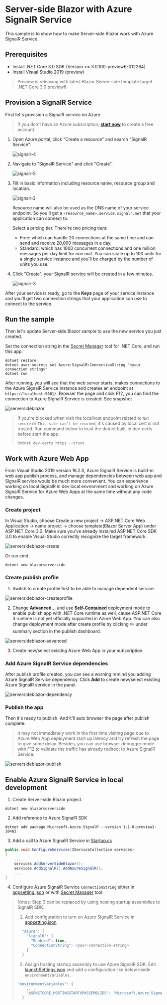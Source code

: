 # Server-side Blazor with Azure SignalR Service

This sample is to show how to make Server-side Blazor work with Azure SignalR Service.

## Prerequisites
* Install .NET Core 3.0 SDK (Version >= 3.0.100-preview6-012264)
* Install Visual Studio 2019 (preview)
> Preview is releasing with latest Blazor Server-side template target .NET Core 3.0 preview6

## Provision a SignalR Service

First let's provision a SignalR service on Azure. 
> If you don't have an Azure subscription, **[start now](https://azure.microsoft.com/en-us/free/)** to create a free account.

1. Open Azure portal, click "Create a resource" and search "SignalR Service".

   ![signalr-4](../../docs/images/signalr-4.png)

2. Navigate to "SignalR Service" and click "Create".
   
   ![signalr-5](../../docs/images/signalr-5.png)

3. Fill in basic information including resource name, resource group and location.

   ![signalr-2](../../docs/images/signalr-2.png)

   Resource name will also be used as the DNS name of your service endpoint. So you'll get a `<resource_name>.service.signalr.net` that your application can connect to.

   Select a pricing tier. There're two pricing tiers:
   
   * Free: which can handle 20 connections at the same time and can send and receive 20,000 messages in a day.
   * Standard: which has 1000 concurrent connections and one million messages per day limit for *one unit*. You can scale up to 100 units for a single service instance and you'll be charged by the number of units you use.

4. Click "Create", your SignalR service will be created in a few minutes.

   ![signalr-3](../../docs/images/signalr-3.png)

After your service is ready, go to the **Keys** page of your service instance and you'll get two connection strings that your application can use to connect to the service.

## Run the sample

Then let's update Server-side Blazor sample to use the new service you just created.

Set the connection string in the [Secret Manager](https://docs.microsoft.com/en-us/aspnet/core/security/app-secrets?view=aspnetcore-2.1&tabs=visual-studio#secret-manager) tool for .NET Core, and run this app.

```
dotnet restore
dotnet user-secrets set Azure:SignalR:ConnectionString "<your connection string>"
dotnet run
```

After running, you will see that the web server starts, makes connections to the Azure SignalR Service instance and creates an endpoint at `https://localhost:5001/`. Browser the page and click F12, you can find the connection to Azure SignalR Service is created. See snapshot 

![serversideblazor](../../docs/images/serversideblazor.png)

> If you're blocked when visit the localhost endpoint related to `Not secure` or `This site can’t be reached`, it's caused by local cert is not trusted. Run command below to trust the dotnet built-in dev-certs before start the app.
> ```
> dotnet dev-certs https --trust
> ```

## Work with Azure Web App

From Visual Studio 2019 version 16.2.0, Azure SignalR Service is build-in web app publish process, and manage dependencies between web app and SignalR service would be much more convenient. You can experience working on local SignalR in dev local environment and working on Azure SignalR Service for Azure Web Apps at the same time without any code changes.

### Create project

In Visual Studio, choose Create a new project -> ASP.NET Core Web Application -> name project -> choose template(Blazor Server App) under ASP.NET Core 3.0. Make sure you've already installed ASP.NET Core SDK 3.0 to enable Visual Studio correctly recognize the target framework.

![serversideblazor-create](../../docs/images/serversideblazor-create.png)

Or run cmd
```
dotnet new blazorserverside 
```

### Create publish profile
1. Switch to create profile first to be able to manage dependent service.
   
![serversideblazor-createprofile](../../docs/images/serversideblazor-createprofile.png)

2. Change **Advanced...** and use [**Self-Contained**](https://docs.microsoft.com/en-us/dotnet/core/deploying/#self-contained-deployments-scd) deployment mode to enable publish app with .NET Core runtime as well, cause ASP.NET Core 3 runtime is not yet officially supported in Azure Web App. You can also change deployment mode after create profile by clicking :pencil2: under summary section in the publish dashboard.

![serversideblazor-advanced](../../docs/images/serversideblazor-advanced.png)

3. Create new/select existing Azure Web App in your subscription.

### Add Azure SignalR Service dependencies

After publish profile created, you can see a warning remind you adding Azure SignalR Service dependency. Click **Add** to create new/select existing Azure SignalR service in the panel.

![serversideblazor-dependency](../../docs/images/serversideblazor-dependency.png)

### Publish the app

Then it's ready to publish. And it'll auto browser the page after publish complete. 
> It may not immediately work in the first time visiting page due to Azure Web App deployment start up latency and try refresh the page to give some delay.
> Besides, you can use browser debugger mode with F12 to validate the traffic has already redirect to Azure SignalR Service.

![serversideblazor-publish](../../docs/images/serversideblazor-publish.png)

## Enable Azure SignalR Service in local development

1. Create Server-side Blazor project.

```
dotnet new blazorserverside 
```

2. Add reference to Azure SignalR SDK
   
```
dotnet add package Microsoft.Azure.SignalR --version 1.1.0-preview1-10462
```

3. Add a call to Azure SignalR Service in [Startup.cs](Startup.cs)
   
```cs
public void ConfigureServices(IServiceCollection services)
{
    ...
    services.AddServerSideBlazor();
    services.AddSignalR().AddAzureSignalR();
    ...
}
```

4. Configure Azure SignalR Service `ConnectionString` either in [appsetting.json](appsettings.json) or with [Secret Manager](https://docs.microsoft.com/en-us/aspnet/core/security/app-secrets?view=aspnetcore-2.1&tabs=visual-studio#secret-manager) tool

> Notes: Step 3 can be replaced by using hosting startup assemblies to SignalR SDK.
> 
> 1. Add configuration to turn on Azure SignalR Service in [appsetting.json](appsettings.json)
> ```js
>   "Azure": {
>     "SignalR": {
>       "Enabled": true,
>       "ConnectionString": <your-connection-string>
>     }
>   }
> ```
> 
> 2. Assign hosting startup assembly to use Azure SignalR SDK. Edit [launchSettings.json](Properties/launchSettings.json) and add a configuration like below inside `environmentVariables`.
> ```js
> "environmentVariables": {
>     ...,
>     "ASPNETCORE_HOSTINGSTARTUPASSEMBLIES": "Microsoft.Azure.SignalR"
>   }
> ```